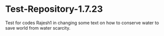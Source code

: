 # Test-Repository-1.7.23
Test for codes
Rajesh1 in changing some text on how to conserve water to save world from water scarcity.
